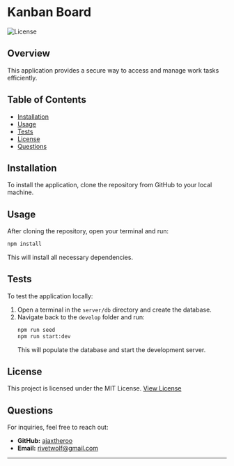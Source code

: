 # Kanban Board
![License](https://img.shields.io/badge/license-MIT-blue.svg)

## Overview  
This application provides a secure way to access and manage work tasks efficiently.

## Table of Contents
- [Installation](#installation)  
- [Usage](#usage)  
- [Tests](#tests)  
- [License](#license)  
- [Questions](#questions)  

## Installation
To install the application, clone the repository from GitHub to your local machine.

## Usage
After cloning the repository, open your terminal and run:
```bash
npm install
```  
This will install all necessary dependencies.

## Tests  
To test the application locally:
1. Open a terminal in the `server/db` directory and create the database.
2. Navigate back to the `develop` folder and run:
   ```bash
   npm run seed
   npm run start:dev
   ```  
   This will populate the database and start the development server.

## License
This project is licensed under the MIT License.
[View License](https://opensource.org/licenses/MIT)

## Questions
For inquiries, feel free to reach out:  
- **GitHub:** [ajaxtheroo](https://github.com/AjaxTheRoo)
- **Email:** [rivetwolf@gmail.com](mailto:rivetwolf@gmail.com)

---

